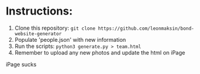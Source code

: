 # Instructions:
1. Clone this repository: `git clone https://github.com/leonmaksin/bond-website-generator`
2. Populate 'people.json' with new information
3. Run the scripts: `python3 generate.py > team.html`
4. Remember to upload any new photos and update the html on iPage

iPage sucks
